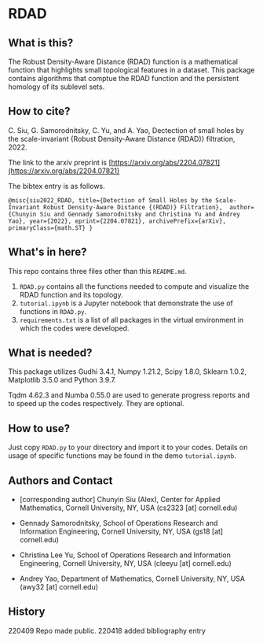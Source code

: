 # RDAD

## What is this?

The Robust Density-Aware Distance (RDAD) function is a mathematical function that highlights small topological features in a dataset. This package contains algorithms that comptue the RDAD function and the persistent homology of its sublevel sets.

## How to cite?

C. Siu, G. Samorodnitsky, C. Yu, and A. Yao, Dectection of small holes by the scale-invariant {Robust Density-Aware Distance (RDAD)} filtration, 2022.

The link to the arxiv preprint is [https://arxiv.org/abs/2204.07821](https://arxiv.org/abs/2204.07821)

The bibtex entry is as follows.

`@misc{siu2022_RDAD,
      title={Detection of Small Holes by the Scale-Invariant Robust Density-Aware Distance {(RDAD)} Filtration}, 
      author={Chunyin Siu and Gennady Samorodnitsky and Christina Yu and Andrey Yao},
      year={2022},
      eprint={2204.07821},
      archivePrefix={arXiv},
      primaryClass={math.ST}
}`

## What's in here?

This repo contains three files other than this `README.md`.

1. `RDAD.py` contains all the functions needed to compute and visualize the RDAD function and its topology.
2. `tutorial.ipynb` is a Jupyter notebook that demonstrate the use of functions in `RDAD.py`.
3. `requirements.txt` is a list of all packages in the virtual environment in which the codes were developed.

## What is needed?

This package utilizes Gudhi 3.4.1, Numpy 1.21.2, Scipy 1.8.0, Sklearn 1.0.2, Matplotlib 3.5.0 and Python 3.9.7.

Tqdm 4.62.3 and Numba 0.55.0 are used to generate progress reports and to speed up the codes respectively. They are optional.

## How to use?

Just copy `RDAD.py` to your directory and import it to your codes. Details on usage of specific functions may be found in the demo `tutorial.ipynb`.

## Authors and Contact

* [corresponding author] Chunyin Siu (Alex), Center for Applied Mathematics, Cornell University, NY, USA (cs2323 [at] cornell.edu)

* Gennady Samorodnitsky, School of Operations Research and Information Engineering, Cornell University, NY, USA (gs18 [at] cornell.edu)

* Christina Lee Yu, School of Operations Research and Information Engineering, Cornell University, NY, USA (cleeyu [at] cornell.edu)

* Andrey Yao, Department of Mathematics, Cornell University, NY, USA (awy32 [at] cornell.edu)

## History

220409 Repo made public.
220418 added bibliography entry